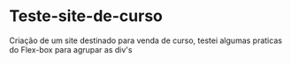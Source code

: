 # Teste-site-de-curso
Criação de um site destinado para venda de curso, testei algumas praticas do Flex-box para agrupar as div's
